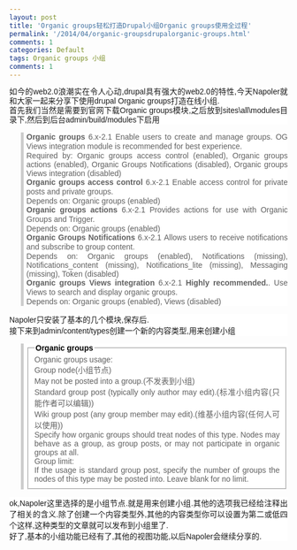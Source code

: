```yaml
---
layout: post
title: 'Organic groups轻松打造Drupal小组Organic groups使用全过程'
permalink: '/2014/04/organic-groupsdrupalorganic-groups.html'
comments: 1
categories: Default
tags: Organic groups 小组
comments: 1
---
```

<div style="background-color: white; font-family: Arial, Verdana, sans-serif; font-size: 14px; line-height: 17px; text-align: justify;">如今的web2.0浪潮实在令人心动,drupal具有强大的web2.0的特性,今天Napoler就和大家一起来分享下使用drupal&nbsp;Organic groups打造在线小组.</div>

<div style="background-color: white; font-family: Arial, Verdana, sans-serif; font-size: 14px; line-height: 17px; text-align: justify;">首先我们当然是需要到官网下载Organic groups模块,之后放到sites\all\modules目录下,然后到后台admin/build/modules下启用</div>

<blockquote style="background-color: white; border-left-color: rgb(204, 204, 204); border-left-style: solid; border-left-width: 5px; font-family: Arial, Verdana, sans-serif; font-size: 14px; margin-left: 1.5em; padding-left: 5px; text-align: justify;"><div style="line-height: 17px;"><span class="thmr_call"><span class="thmr_call"><span class="thmr_call"><span class="thmr_call"><strong><label for="edit-status-og"><span class="thmr_call">Organic groups</span>&nbsp;</label></strong><span class="thmr_call">6.x-2.1</span>&nbsp;<span class="thmr_call">Enable users to create and manage groups. OG Views integration module is recommended for best experience.</span></span></span></span></span></div><div class="admin-required"><span class="thmr_call">Required by: Organic groups access control (<span class="admin-enabled">enabled</span>), Organic groups actions (<span class="admin-enabled">enabled</span>), Organic Groups Notifications (<span class="admin-disabled">disabled</span>), Organic groups Views integration (<span class="admin-disabled">disabled</span>)</span></div><div style="line-height: 17px;"><span class="thmr_call"></span></div><div class="form-item"><label for="edit-status-og-access"></label></div><div style="line-height: 17px;"><strong><span class="thmr_call">Organic groups access control</span>&nbsp;</strong><span class="thmr_call">6.x-2.1</span>&nbsp;<span class="thmr_call">Enable access control for private posts and private groups.</span></div><div class="admin-dependencies"><span class="thmr_call">Depends on: Organic groups (<span class="admin-enabled">enabled</span>)</span></div><div style="line-height: 17px;"><span class="thmr_call"></span></div><div class="form-item"><label for="edit-status-og-actions"></label></div><div style="line-height: 17px;"><strong><span class="thmr_call">Organic groups actions</span>&nbsp;</strong><span class="thmr_call">6.x-2.1</span>&nbsp;<span class="thmr_call">Provides actions for use with Organic Groups and Trigger.</span></div><div class="admin-dependencies"><span class="thmr_call">Depends on: Organic groups (<span class="admin-enabled">enabled</span>)</span></div><div style="line-height: 17px;"><span class="thmr_call"></span></div><div class="form-item"><label for="edit-status-og-notifications"></label></div><div style="line-height: 17px;"><strong><span class="thmr_call">Organic Groups Notifications</span>&nbsp;</strong><span class="thmr_call">6.x-2.1</span>&nbsp;<span class="thmr_call">Allows users to receive notifications and subscribe to group content.</span></div><div class="admin-dependencies"><span class="thmr_call">Depends on: Organic groups (<span class="admin-enabled">enabled</span>), Notifications (<span class="admin-missing">missing</span>), Notifications_content (<span class="admin-missing">missing</span>), Notifications_lite (<span class="admin-missing">missing</span>), Messaging (<span class="admin-missing">missing</span>), Token (<span class="admin-disabled">disabled</span>)</span></div><div style="line-height: 17px;"><span class="thmr_call"></span></div><div class="form-item"><label for="edit-status-og-views"></label></div><div style="line-height: 17px;"><strong><span class="thmr_call">Organic groups Views integration</span>&nbsp;</strong><span class="thmr_call">6.x-2.1</span>&nbsp;<span class="thmr_call"><strong>Highly recommended.</strong>. Use Views to search and display organic groups.</span></div><div class="admin-dependencies"><span class="thmr_call">Depends on: Organic groups (<span class="admin-enabled">enabled</span>), Views (<span class="admin-disabled">disabled</span>)</span></div><div style="line-height: 17px;"></div></blockquote>

<div class="admin-dependencies" style="background-color: white; font-family: Arial, Verdana, sans-serif; font-size: 14px; text-align: justify;">Napoler只安装了基本的几个模块,保存后.</div>

<div class="admin-dependencies" style="background-color: white; font-family: Arial, Verdana, sans-serif; font-size: 14px; text-align: justify;">接下来到admin/content/types创建一个新的内容类型,用来创建小组</div>

<blockquote style="background-color: white; border-left-color: rgb(204, 204, 204); border-left-style: solid; border-left-width: 5px; font-family: Arial, Verdana, sans-serif; font-size: 14px; margin-left: 1.5em; padding-left: 5px; text-align: justify;"><div class="admin-dependencies"><span class="thmr_call"><div style="line-height: 17px;"></div><fieldset><legend><a href="http://127.0.0.1/og/?q=admin/content/node-type/og#" style="color: black; font-weight: bold; text-decoration: none;">Organic groups</a></legend><div class="fieldset-wrapper"><span class="thmr_call"><div style="line-height: 17px;"></div><div class="form-item"><label>Organic groups usage:</label><div style="line-height: 17px;"></div><div class="form-radios"><span class="thmr_call"><div style="line-height: 17px;"></div><div class="form-item"><label for="edit-og-content-type-usage-group">Group node(小组节点)</label></div><div style="line-height: 17px;"><span class="thmr_call"></span></div><div class="form-item"><label for="edit-og-content-type-usage-omitted">May not be posted into a group.(不发表到小组)</label></div><div style="line-height: 17px;"><span class="thmr_call"></span></div><div class="form-item"><label for="edit-og-content-type-usage-group-post-standard">Standard group post (typically only author may edit).(标准小组内容(只能作者可以编辑))</label></div><div style="line-height: 17px;"><span class="thmr_call"></span></div><div class="form-item"><label for="edit-og-content-type-usage-group-post-wiki">Wiki group post (any group member may edit).(维基小组内容(任何人可以使用))</label></div><div style="line-height: 17px;"></div></span></div><div class="description">Specify how organic groups should treat nodes of this type. Nodes may behave as a group, as group posts, or may not participate in organic groups at all.</div></div><div style="line-height: 17px;"><span class="thmr_call"></span></div><div class="form-item"><label for="edit-og-max-groups">Group limit:</label><div style="line-height: 17px;"></div><div class="description">If the usage is standard group post, specify the number of groups the nodes of this type may be posted into. Leave blank for no limit.</div></div><div style="line-height: 17px;"></div></span></div></fieldset><div style="line-height: 17px;"></div></span></div></blockquote>

<div class="description" style="background-color: white; font-family: Arial, Verdana, sans-serif; font-size: 14px; text-align: justify;">ok,Napoler这里选择的是小组节点.就是用来创建小组.其他的选项我已经给注释出了相关的含义.除了创建一个内容类型外,其他的内容类型你可以设置为第二或低四个这样,这种类型的文章就可以发布到小组里了.</div>

<div class="description" style="background-color: white; font-family: Arial, Verdana, sans-serif; font-size: 14px; text-align: justify;">好了,基本的小组功能已经有了,其他的视图功能,以后Napoler会继续分享的.</div>